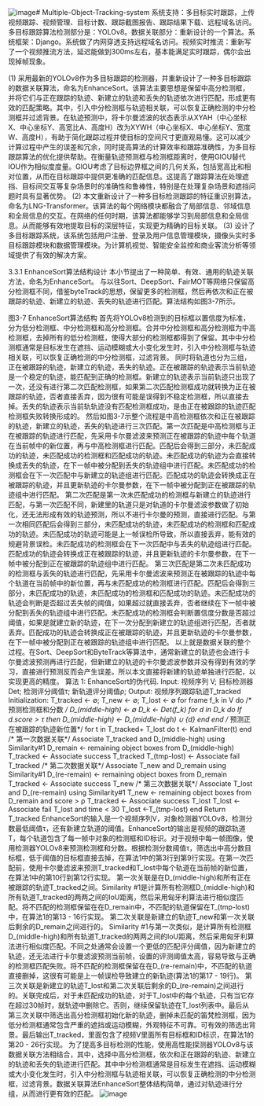 ![image](https://github.com/wenjtop/Multiple-Object-Tracking-system/assets/84707983/71252970-1583-485d-bf86-1f11ba967d92)# Multiple-Object-Tracking-system
系统支持：多目标实时跟踪，上传视频跟踪、视频管理、目标计数、跟踪截图报告、跟踪结果下载、远程域名访问。 多目标跟踪算法检测部分是：YOLOv8。数据关联部分：重新设计的一个算法。系统框架：Django。系统做了内网穿透支持远程域名访问。视频实时推流：重新写了一个视频推流方法，延迟能做到300ms左右，基本能满足实时跟踪，偶尔会出现掉帧现象。



(1) 采用最新的YOLOv8作为多目标跟踪的检测器，并重新设计了一种多目标跟踪的数据关联算法，命名为EnhanceSort。该算法主要思想是保留中高分检测框，并将它们与正在跟踪的轨迹、新建立的轨迹和丢失的轨迹依次进行匹配，形成更有效的匹配策略。其中，引入中分检测框与轨迹相关联，可以恢复正确检测的中分检测框并过滤背景。在轨迹预测中，将卡尔曼滤波的状态表示从XYAH（中心坐标X、中心坐标Y、高宽比A、高度H）改为XYWH（中心坐标X、中心坐标Y、宽度W、高度H），有助于简化跟踪过程并使目标的空间尺寸更直观易懂。这可以减少计算过程中产生的误差和冗余，同时提高算法的计算效率和跟踪准确性，为多目标跟踪算法的优化提供帮助。在衡量轨迹预测框与检测框距离时，使用GIOU替代IOU作为相似度度量。GIOU考虑了目标边界框之间的几何关系，包括宽高比和相对位置，从而在目标跟踪中提供更准确的匹配信息。这提高了跟踪算法在处理遮挡、目标间交互等复杂场景时的准确性和鲁棒性，特别是在处理复杂场景和遮挡问题时具有显著优势。
(2) 本文重新设计了一种多目标检测跟踪的特征重识别算法，命名为LNG-Transformer。该算法的每个网络模块都融合了局部信息、邻域信息和全局信息的交互。在网络的任何时期，该算法都能够学习到局部信息和全局信息。从而能够有效地提取目标的深层特征，实现更为精确的目标关联。
(3) 设计了多目标跟踪系统，该系统包括用户注册、登录及用户信息管理模块，摄像头实时多目标跟踪模块和数据管理模块。为计算机视觉、智能安全监控和商业客流分析等领域提供了有效的解决方案。


3.3.1 EnhanceSort算法结构设计
本小节提出了一种简单、有效、通用的轨迹关联方法，命名为EnhanceSort。 与以往Sort、DeepSort、FairMOT等网络只保留高分检测框不同，借鉴byteTrack的思想，保留更多的检测框，然后再依次和正在被跟踪的轨迹、新建立的轨迹、丢失的轨迹进行匹配。算法结构如图3-7所示。
 
图3-7  EnhanceSort算法结构
首先将YOLOv8检测到的目标框以置信度为标准，分为低分检测框、中分检测框和高分检测框。合并中分检测框和高分检测框为中高检测框，去掉所有的低分检测框，使得大部分的检测框都得到了保留。其中中分检测框通常是目标发生在遮挡、运动模糊或大小变化发生时，引入中分检测框与轨迹相关联，可以恢复正确检测的中分检测框，过滤背景。
同时将轨道也分为三组，正在被跟踪的轨迹，新建立的轨迹，丢失的轨迹。正在被跟踪的轨迹表示当前轨迹是一个稳定的轨迹，能匹配到正确的检测框。新建立的轨迹表示当前轨迹只出现了一次，还没有进行第二次匹配检测框，如果第二次匹配检测框成功就转换为正在被跟踪的轨迹，否者直接丢弃，因为很有可能是误得到不稳定检测框，所以直接去掉。丢失的轨迹表示当前轨轨迹没有匹配检测框成功，是由正在被跟踪的轨迹匹配检测框失败转换形成的。
		然后如图3-7示整个流程是中高检测框依次和正在被跟踪的轨迹，新建立的轨迹，丢失的轨迹进行三次匹配。第一次匹配是中高检测框与正在被跟踪的轨迹进行匹配，先采用卡尔曼滤波来预测正在被跟踪的轨迹中每个轨道在当前帧中的新位置，再与中高检测框进行匹配。匹配后会得到三部分，未匹配成功的轨迹，未匹配成功的检测框和匹配成功的轨迹。未匹配成功的轨迹为会直接转换成丢失的轨迹，在下一帧中被分配到丢失的轨迹组中进行匹配。未匹配成功的检测框会在下一次匹配中与新建立的轨迹组进行匹配。匹配成功的轨迹会转换成正在被跟踪的轨迹，并且更新轨迹的卡尔曼参数，在下一帧中被分配到正在被跟踪的轨迹组中进行匹配。
		第二次匹配是第一次未匹配成功的检测框与新建立的轨迹进行匹配，与第一次匹配不同，新建里的轨道只是对轨道的卡尔曼滤波参数做了初始化，还无法形成有效的轨迹预测，所以不进行卡尔曼的预测，直接进行匹配。与第一次相同匹配后会得到三部分，未匹配成功的轨迹，未匹配成功的检测框和匹配成功的轨迹。未匹配成功的轨迹可能是上一帧误检所导致，所以直接丢弃，能有效的规避背景误检。未匹配成功的检测框会在下一次匹配中与丢失的轨迹组进行匹配。匹配成功的轨迹会转换成正在被跟踪的轨迹，并且更新轨迹的卡尔曼参数，在下一帧中被分配到正在被跟踪的轨迹组中进行匹配。
		第三次匹配是第二次未匹配成功的检测框与丢失的轨迹进行匹配，先采用卡尔曼滤波来预测正在被跟踪的轨迹中每个轨道在当前帧中的新位置，再与未匹配成功的检测框进行匹配。匹配后会得到三部分，未匹配成功的轨迹，未匹配成功的检测框和匹配成功的轨迹。未匹配成功的轨迹会判断是否超过丢失帧的阈值，如果超过就直接丢弃，否者继续在下一帧中被分配到丢失的轨迹组中进行匹配。未匹配成功的检测框会判断置信度分数是否超过阈值，如果是就建立新的轨迹，在下一次分配到新建立的轨迹组进行匹配，否者就丢弃。匹配成功的轨迹会转换成正在被跟踪的轨迹，并且更新轨迹的卡尔曼参数，在下一帧中被分配到正在被跟踪的轨迹组中进行匹配。
		以上就是数据关联的整个过程。在Sort、DeepSort和ByteTrack等算法中，通常新建立的轨迹也会进行卡尔曼滤波预测再进行匹配，但新建立的轨迹的卡尔曼滤波参数并没有得到有效的学习，直接进行预测反而会产生误差。所以本文直接将新建的轨迹单独进行匹配，以实现更高的精度。
算法 1: EnhanceSort的伪代码.
Input: 视频序列 V; 目标检测器 Det; 检测评分阈值τ; 新轨道评分阈值ρ;
Output: 视频序列跟踪轨迹T_tracked
	 Initialization: T_tracked ← ∅; T_new ← ∅; T_lost ← ∅
	 for frame f_k in V do
	/* 预测检测框和分数 */
		D_(middle-high) ← ∅
		D_k ← Det(f_k)
		for d in D_k do
			If d.score > τ then
			  	D_(middle-high) ← D_(middle-high) ∪ {d}
			end
		end
	/* 预测正在被跟踪的轨迹新位置*/
		for t in T_tracked+ T_lost do
			t ← KalmanFilter(t)
		  end
	/* 第一次数据关联*/
		  Associate T_tracked and D_(middle-high) using  Similarity#1
		  D_remain ← remaining object boxes from D_(middle-high)
		T_tracked ← Associate success T_tracked
		T_(tmp-lost) ← Associate fail T_tracked
	/* 第二次数据关联*/
		Associate T_new and D_remain using  Similarity#1
		D_(re-remain) ← remaining object boxes from D_remain
		T_tracked ← Associate success T_new
	/* 第三次数据关联*/
		Associate T_lost and D_(re-remain) using  Similarity#1
		T_new ← remaining object boxes from D_remain and score > ρ
		T_tracked ← Associate success T_lost
		T_lost ← Associate fail T_lost and time < 30
		T_lost ←T_(tmp-lost)
	 end
	 Return T_tracked
		EnhanceSort的输入是一个视频序列V，对象检测器YOLOv8，检测分数最低阈值τ，还有新建立轨道的阈值。EnhanceSort的输出是视频的跟踪轨道Τ，每个轨道包含了每一帧中对象的检测框和ID标识。对于视频中每一帧图像，使用检测器YOLOv8来预测检测框和分数。根据检测分数阈值τ，筛选出中高分数目标框，低于阈值的目标框直接去掉，在算法1中的第3行到第9行实现。在第一次匹配前，使用卡尔曼滤波来预测T_tracked和T_lost中每个轨道在当前帧的新位置，在算法1中的第10行到第12行实现。
		第一次关联是在D_(middle-high)和所有正在被跟踪的轨迹T_tracked之间。Similarity #1是计算所有检测框D_(middle-high)和所有轨道T_tracked的两两之间的IoU距离，然后采用匈牙利算法进行相似度匹配。将不匹配的检测框保留在在D_remain中，不匹配的轨道保留在T_(tmp-lost)中，在算法1的第13 - 16行实现。
		第二次关联是新建立的轨迹T_new和第一次关联后剩余的D_remain之间进行的。 Similarity #1与第一次类似，是计算所有检测框D_(middle-high)和所有轨道T_tracked的两两之间的IoU距离，然后采用匈牙利算法进行相似度匹配。不同之处通常会设置一个更低的匹配评分阈值，因为新建立的轨迹，还无法进行卡尔曼滤波预测当前帧，设置的评测阈值太高，容易导致与正确的检测框匹配失败。将不匹配的检测框保留在在D_(re-remain)中，不匹配的轨道直接删掉，这很有可能是上一帧误检导致建立的新轨迹(算法1的第17 - 19行)。
		第三次关联是新建立的轨迹T_lost和第二次关联后剩余的D_(re-remain)之间进行的。关联完成后，对于未匹配成功的轨迹，对于T_lost中的每个轨迹，只有当它存在超过30帧时，就轨迹中删除它。否则，继续保留轨迹在T_lost列表中。最后从第三次关联中筛选出高分检测框初始化新的轨迹，删掉未匹配的笛梵检测框，因为低分检测框通常包含严重的遮挡或运动模糊，外观特征不可靠。可有效的筛选出背景。最后输出T_tracked，里面包含了视频V里面所有目标框和ID标识，在算法1的第20 - 26行实现。
		为了提高多目标检测的性能，使用高性能探测器YOLOv8与该数据关联方法相结合，其中，选择中高分检测框，依次和正在跟踪的轨迹、新建立的轨迹和丢失的轨迹进行匹配。其中中分检测框通常是目标发生在遮挡、运动模糊或大小变化发生时，引入中分检测框与轨迹相关联，可以恢复正确检测的中分检测框，过滤背景。数据关联算法EnhanceSort整体结构简单，通过对轨迹进行分组，从而进行更有效的匹配。
![image](https://github.com/wenjtop/Multiple-Object-Tracking-system/assets/84707983/71a27299-1e15-4a58-afee-43889ae8a6c9)

